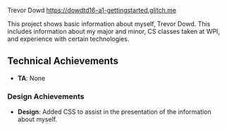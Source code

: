 Trevor Dowd
https://dowdtd16-a1-gettingstarted.glitch.me

This project shows basic information about myself, Trevor Dowd. This includes information about my major and minor, CS classes taken at WPI, and experience with certain technologies.

## Technical Achievements
- **TA**: None

### Design Achievements
- **Design**:  Added CSS to assist in the presentation of the information about myself.


